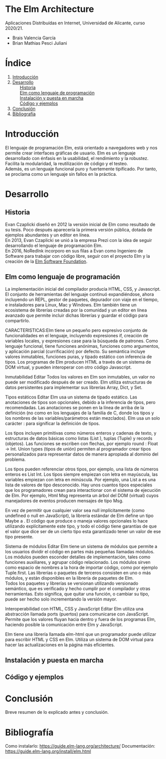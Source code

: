 # The Elm Architecture

Aplicaciones Distribuídas en Internet, Universidad de Alicante, curso 2020/21.
- Brais Valencia García 
- Brian Mathias Pesci Juliani

# Índice
<!-- TABLE OF CONTENTS -->
  <ol>
    <li><a href="#introducción">Introducción</a></li>
    <li><a href="#desarrollo">Desarrollo</a>
      <ul><a href="#historia">Historia</a></ul>
      <ul><a href="#elm">Elm como lenguaje de programación</a></ul>
      <ul><a href="#instalación">Instalación y puesta en marcha</a></ul>
      <ul><a href="#código">Código y ejemplos</a></ul>
    </li>
  <li><a href="#conclusión">Conclusión</a></li>
  <li><a href="#bibliografía">Bibliografía</a></li>
  </ol>

# Introducción 
El lenguaje de programación Elm, está orientado a navegadores web y nos permite
crear interfaces gráficas de usuario. Elm es un lenguaje desarrollado con 
énfasis en la usabilidad, el rendimiento y la robustez. Facilita la modularidad, 
la reutilización de código y el testeo.<br>
Además, es un lenguaje funcional puro y fuertemente tipificado. Por tanto, se proclama
como un lenguaje sin fallos en la práctica. <br>

# Desarrollo 
## Historia 
Evan Czaplicki diseñó en 2012 la versión inicial de Elm como resultado
de su tesis. Poco después aparecería la primera versión pública,
dotada de ejemplos abundantes y un editor en línea.<br>
En 2013, Evan Czaplicki se unió a la empresa Prezi con la idea de 
seguir desarrollando el lenguaje de programación Elm.<br>
En 2016, NoRedInk incorporo en sus filas a Evan como Ingeniero de 
Software para trabajar con código libre, seguir con el proyecto Elm y la creación 
de la [Elm Software Foundation](https://elm-lang.org/news/new-adventures-for-elm).<br>

## Elm como lenguaje de programación 
La implementación inicial del compilador producía HTML, CSS, y Javascript. El conjunto 
de herramientas del lenguaje continuó expandiéndose, ahora incluyendo un REPL, 
gestor de paquetes, depurador con viaje en el tiempo, e instaladores para Linux, Mac y Windows.
Elm también tiene un ecosistema de librerías creadas por la comunidad y un editor en 
línea avanzado que permite incluir dichas librerías y guardar el código para compartirlo.<br>
       
CARACTERISTICAS:Elm tiene un pequeño pero expresivo conjunto de funcionalidades en el lenguaje, 
incluyendo expresiones if, creación de variables locales, y expresiones case para 
la búsqueda de patrones. Como lenguaje funcional, tiene funciones anónimas, funciones como 
argumentos, y aplicación parcial (currificación) por defecto. Su semántica incluye valores inmutables, 
funciones puras, y tipado estático con inferencia de tipos. Los programas de Elm producen HTML a 
través de un sistema de DOM virtual, y pueden interoperar con otro código Javascript.<br>

Inmutabilidad	Editar
Todos los valores en Elm son inmutables, un valor no puede ser modificado después de ser creado. 
Elm utiliza estructuras de datos persistentes para implementar sus librerías Array, Dict, y Set.<br>

Tipos estáticos	Editar
Elm usa un sistema de tipado estático. Las anotaciones de tipos son opcionales, debido a 
la inferencia de tipos, pero recomendadas. Las anotaciones se ponen en la línea de arriba de 
la definición (no como en los lenguajes de la familia de C, donde los tipos y los nombres de 
las variables/parámetros están mezclados). Elm usa un solo carácter : para significar 
la definición de tipos.<br>

Los tipos incluyen primitivas como números enteros y cadenas de texto, y estructuras de 
datos básicas como listas (List ), tuplas (Tuple) y records (objetos). Las funciones se escriben 
con flechas, por ejemplo round : Float -> Int. Union types (tipos de unión) permiten al programador 
crear tipos personalizados para representar datos de manera apropiada al dominio del problema.<br>

Los tipos pueden referenciar otros tipos, por ejemplo, una lista de números enteros es List Int. 
Los tipos siempre empiezan con letra en mayúscula, las variables empiezan con letra en minúscula. 
Por ejemplo, una List a es una lista de valores de tipo desconocido. Hay unos cuantos tipos 
especiales que los programadores crean para interactionar con el sistema de ejecución de Elm. 
Por ejemplo, Html Msg representa un árbol del DOM (virtual) cuyos manejadores de eventos producen 
mensajes de tipo Msg.<br>

En vez de permitir que cualquier valor sea null implícitamente (como undefined o null en JavaScript), 
la librería estándar de Elm define un tipo Maybe a . El código que produce o maneja valores 
opcionales lo hace utilizando explícitamente este tipo, y todo el código tiene garantías de 
que el valor que dice ser de un cierto tipo esta garantizado tener un valor de ese tipo presente.<br>

Sistema de módulos	Editar
Elm tiene un sistema de módulos que permite a los usuarios dividir el código en partes 
más pequeñas llamadas módulos. Los módulos pueden esconder detalles de implementación, 
tales como funciones auxiliares, y agrupar código relacionado. Los módulos sirven como espacio 
de nombres a la hora de importar código, como por ejemplo Tuple.first. Las librerías o paquetes 
de terceros consisten en uno o más módulos, y están disponibles en la librería de paquetes de Elm.<br>
Todos los paquetes y librerías se versionan utilizando versionado semántico, que es 
verificado y hecho cumplir por el compilador y otras herramientas. Esto significa, que quitar 
una función, o cambiar su tipo, puede ser hecho solo incrementando la versión mayor.<br>

Interoperabilidad con HTML, CSS y JavaScript	Editar
Elm utiliza una abstracción llamada ports (puertos) para comunicarse con JavaScript. Permite que los 
valores fluyan hacia dentro y fuera de los programas Elm, haciendo posible la comunicación 
entre Elm y JavaScript.<br>

Elm tiene una librería llamada elm-html que un programador puede utilizar para escribir HTML y CSS en Elm.
Utiliza un sistema de DOM virtual para hacer las actualizaciones en la página más eficientes.<br>
## Instalación y puesta en marcha
## Código y ejemplos

# Conclusión 
Breve resumen de lo explicado antes y conclusión.

# Bibliografía
Como instalarlo: https://guide.elm-lang.org/architecture/
Documentación: https://guide.elm-lang.org/install/elm.html



